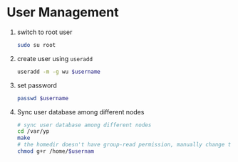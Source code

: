 # User Management

1. switch to root user

   ```bash
   sudo su root
   ```
   
2. create user using `useradd`

   ```bash
   useradd -m -g wu $username
   ```
3. set password
   ```bash
   passwd $username 
   ```
4. Sync user database among different nodes
   
   ```bash
   # sync user database among different nodes
   cd /var/yp                           
   make                                 
   # the homedir doesn't have group-read permission, manually change the permission
   chmod g+r /home/$usernam
   ```


